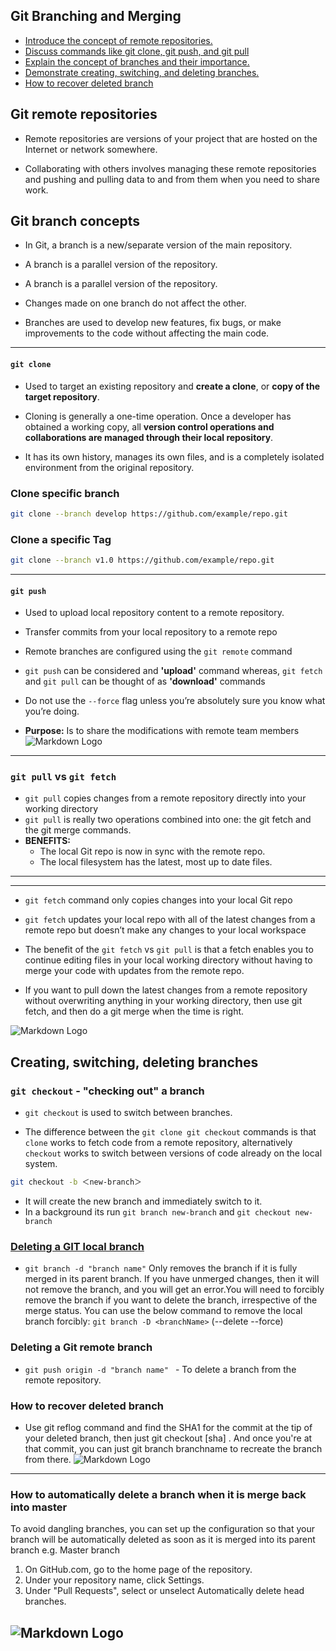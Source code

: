 ## Git Branching and Merging
-  [Introduce the concept of remote repositories.](#git-remote-repositories)
-  [Discuss commands like git clone, git push, and git pull](#git-push-pull-clone)
-  [Explain the concept of branches and their importance.](#git-branch-concepts)
-  [Demonstrate creating, switching, and deleting branches.](#creating-switching-deleting-branches)
- [How to recover deleted branch](#how-to-recover-deleted-branch)

## Git remote repositories
- Remote repositories are versions of your project that are hosted on the Internet or network somewhere.

- Collaborating with others involves managing these remote repositories and pushing and pulling data to and from them when you need to share work.

## Git branch concepts
- In Git, a branch is a new/separate version of the main repository.
- A branch is a parallel version of the repository.
- A branch is a parallel version of the repository.
- Changes made on one branch do not affect the other.

- Branches are used to develop new features, fix bugs, or make improvements to the code without affecting the main code.

---
#### ```git clone```
- Used to target an existing repository and **create a clone**, or **copy of the target repository**. 

- Cloning is generally a one-time operation. Once a developer has obtained a working copy, all **version control operations and collaborations are managed through their local repository**.
- It has its own history, manages its own files, and is a completely isolated environment from the original repository.
### Clone specific branch

```bash
git clone --branch develop https://github.com/example/repo.git
```
### Clone a specific Tag
```bash
git clone --branch v1.0 https://github.com/example/repo.git
```

---

#### ```git push```
- Used to upload local repository content to a remote repository.

- Transfer commits from your local repository to a remote repo
-  Remote branches are configured using the ```git remote``` command
- ```git push``` can be considered and **'upload'** command whereas, ```git fetch``` and ```git pull``` can be thought of as **'download'** commands
-  Do not use the ```--force``` flag unless you’re absolutely sure you know what you’re doing.

- **Purpose:** Is to share the modifications with remote team members
![Markdown Logo](https://wac-cdn.atlassian.com/dam/jcr:0d181327-3fb0-44ec-9ab4-d6dea0fd406f/01%20Git%20push%20discussion.svg?cdnVersion=1431)
---

### ```git pull``` vs ```git fetch```

- ```git pull``` copies changes from a remote repository directly into your working directory
- ```git pull``` is really two operations combined into one: the git fetch and the git merge commands.
- **BENEFITS:**
    - The local Git repo is now in sync with the remote repo.
    - The local filesystem has the latest, most up to date files.
---
---
- ```git fetch``` command only copies changes into your local Git repo
- ```git fetch``` updates your local repo with all of the latest changes from a remote repo but doesn’t make any changes to your local workspace
- The benefit of the ```git fetch``` vs ```git pull``` is that a fetch enables you to continue editing files in your local working directory without having to merge your code with updates from the remote repo.

- If you want to pull down the latest changes from a remote repository without overwriting anything in your working directory, then use git fetch, and then do a git merge when the time is right.

![Markdown Logo](https://itknowledgeexchange.techtarget.com/coffee-talk/files/2023/05/git-fetch-vs-merge.gif)

## Creating, switching, deleting branches

### ```git checkout``` - "checking out" a branch

- ```git checkout``` is used to switch between branches.

- The difference between the ```git clone git checkout``` commands is that ```clone``` works to fetch code from a remote repository, alternatively ```checkout``` works to switch between versions of code already on the local system.

```bash 
git checkout -b ＜new-branch＞
```
- It will create the new branch and immediately switch to it.
- In a background its run ```git branch new-branch``` and ```git checkout new-branch```

### [Deleting a GIT local branch](https://refine.dev/blog/git-delete-remote-branch-and-local-branch/#deleting-a-git-local-branch)
- ```git branch -d "branch name"``` Only removes the branch if it is fully merged in its parent branch. If you have unmerged changes, then it will not remove the branch, and you will get an error.You will need to forcibly remove the branch if you want to delete the branch, irrespective of the merge status. You can use the below command to remove the local branch forcibly: ```git branch -D <branchName>``` (--delete --force)

### Deleting a Git remote branch
- ```git push origin -d "branch name" ``` - To delete a branch from the remote repository.


### How to recover deleted branch
- Use git reflog command and find the SHA1 for the commit at the tip of your deleted branch, then just git checkout [sha] . And once you're at that commit, you can just git branch branchname <SHA> to recreate the branch from there.
![Markdown Logo](https://refine.ams3.cdn.digitaloceanspaces.com/blog/2022-11-27-git-delete/git-delete-branch-8.png)
---

### How to automatically delete a branch when it is merge back into master
To avoid dangling branches, you can set up the configuration so that your branch will be automatically deleted as soon as it is merged into its parent branch e.g. Master branch

1. On GitHub.com, go to the home page of the repository.
2. Under your repository name, click Settings.
3. Under "Pull Requests", select or unselect Automatically delete head branches.

![Markdown Logo](https://refine.ams3.cdn.digitaloceanspaces.com/blog/2022-11-27-git-delete/git-delete-branch-9.png)
---